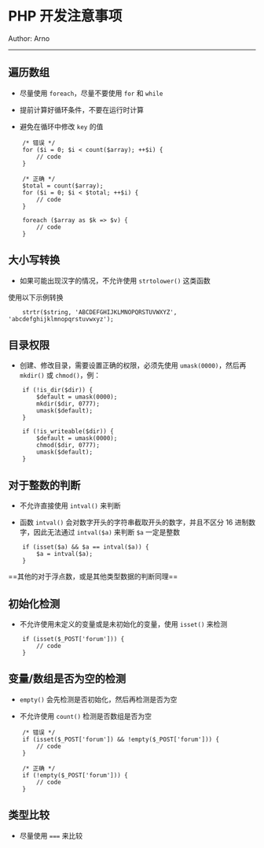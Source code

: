 # PHP 开发注意事项

Author: Arno

---

## 遍历数组

* 尽量使用 `foreach`，尽量不要使用 `for` 和 `while`

* 提前计算好循环条件，不要在运行时计算

* 避免在循环中修改 `key` 的值

```
    /* 错误 */
    for ($i = 0; $i < count($array); ++$i) {
        // code
    }

    /* 正确 */
    $total = count($array);
    for ($i = 0; $i < $total; ++$i) {
        // code
    }

    foreach ($array as $k => $v) {
        // code
    }
```

## 大小写转换

* 如果可能出现汉字的情况，不允许使用 `strtolower()` 这类函数

使用以下示例转换

```
    strtr($string, 'ABCDEFGHIJKLMNOPQRSTUVWXYZ', 'abcdefghijklmnopqrstuvwxyz');
```

## 目录权限

* 创建、修改目录，需要设置正确的权限，必须先使用 `umask(0000)`，然后再 `mkdir()` 或 `chmod()`，例：

```
    if (!is_dir($dir)) {
        $default = umask(0000);
        mkdir($dir, 0777);
        umask($default);
    }

    if (!is_writeable($dir)) {
        $default = umask(0000);
        chmod($dir, 0777);
        umask($default);
    }
```

## 对于整数的判断

* 不允许直接使用 `intval()` 来判断

* 函数 `intval()` 会对数字开头的字符串截取开头的数字，并且不区分 16 进制数字，因此无法通过 `intval($a)` 来判断 `$a` 一定是整数

```
    if (isset($a) && $a == intval($a)) {
        $a = intval($a);
    }
```

==其他的对于浮点数，或是其他类型数据的判断同理==

## 初始化检测

* 不允许使用未定义的变量或是未初始化的变量，使用 `isset()` 来检测

```
    if (isset($_POST['forum'])) {
        // code
    }
```

## 变量/数组是否为空的检测

* `empty()` 会先检测是否初始化，然后再检测是否为空

* 不允许使用 `count()` 检测是否数组是否为空

```
    /* 错误 */
    if (isset($_POST['forum']) && !empty($_POST['forum'])) {
        // code
    }

    /* 正确 */
    if (!empty($_POST['forum'])) {
        // code
    }
```

## 类型比较

* 尽量使用 `===` 来比较

